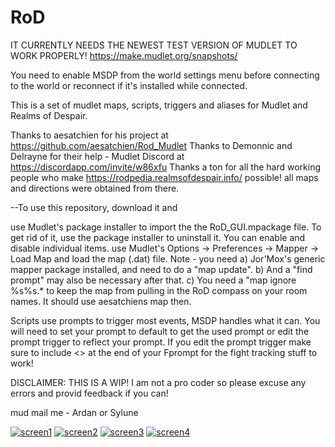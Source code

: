 # RoD
IT CURRENTLY NEEDS THE NEWEST TEST VERSION OF MUDLET TO WORK PROPERLY!
https://make.mudlet.org/snapshots/

You need to enable MSDP from the world settings menu before connecting to the world or reconnect if it's installed while connected.

This is a set of mudlet maps, scripts, triggers and aliases for Mudlet and Realms of Despair.

Thanks to aesatchien for his project at https://github.com/aesatchien/Rod_Mudlet
Thanks to Demonnic and Delrayne for their help - Mudlet Discord at https://discordapp.com/invite/w86xfu
Thanks a ton for all the hard working people who make https://rodpedia.realmsofdespair.info/ possible! all maps and directions were obtained from there.

--To use this repository, download it and

use Mudlet's package installer to import the the RoD_GUI.mpackage file. To get rid of it, use the package installer to uninstall it.
You can enable and disable individual items.
use Mudlet's Options -> Preferences -> Mapper -> Load Map and load the map (.dat) file. Note - you need
a) Jor'Mox's generic mapper package installed, and need to do a "map update".
b) And a "find prompt" may also be necessary after that.
c) You need a "map ignore %s%s.* to keep the map from pulling in the RoD compass on your room names. It should use aesatchiens map then.


Scripts use prompts to trigger most events, MSDP handles what it can.
You will need to set your prompt to default to get the used prompt or edit the prompt trigger to reflect your prompt.
If you edit the prompt trigger make sure to include <> at the end of your Fprompt for the fight tracking stuff to work!

DISCLAIMER: THIS IS A WIP! I am not a pro coder so please excuse any errors and provid feedback if you can!

mud mail me - Ardan or Sylune

<a href="https://ibb.co/7vh8p3f"><img src="https://i.ibb.co/Q90zHWg/screen1.png" alt="screen1" border="0"></a>
<a href="https://ibb.co/cvkLNB3"><img src="https://i.ibb.co/Qcpd6gQ/screen2.png" alt="screen2" border="0"></a>
<a href="https://ibb.co/cD7LnPx"><img src="https://i.ibb.co/RzVyw17/screen3.png" alt="screen3" border="0"></a>
<a href="https://ibb.co/TrsD6Lz"><img src="https://i.ibb.co/25T0xNX/screen4.png" alt="screen4" border="0"></a>
